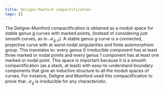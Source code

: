 ```yaml
---
title: Deligne-Mumford compactification
tags: []
---
```


The Deligne-Mumford compactification is obtained as a moduli space for stable genus g curves with marked points, (instead of considering just smooth curves, as in $\mathcal{M}_{g,n}$). A stable genus $g$ curve is a connected, projective curve with at worst nodal singularities and finite automorphism group. This translates to: every genus 0 irreducible component has at least three marked or nodal points and every genus 1 component has at least one marked or nodal point. This space is important because it is a smooth compactification (as a stack, at least) with easy-to-understand boundary components that give an inductive structure to all the moduli spaces of curves. For instance, Deligne and Mumford used this compactification to prove that $\mathcal{M}_{g}$ is irreducible for any characteristic.